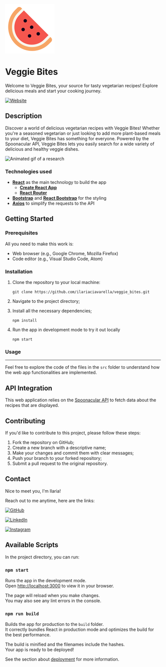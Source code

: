 ![Veggie Bites logo](src/assets/images/readme/veggie_bites-readme_icon.svg)

# Veggie Bites

Welcome to Veggie Bites, your source for tasty vegetarian recipes! Explore delicious meals and start your cooking journey.

[![Website][website-shield]][website-url]

## Description

Discover a world of delicious vegetarian recipes with Veggie Bites!
Whether you're a seasoned vegetarian or just looking to add more plant-based meals to your diet, Veggie Bites has something for everyone. Powered by the Spoonacular API, Veggie Bites lets you easily search for a wide variety of delicious and healthy veggie dishes.

![Animated gif of a research](src/assets/images/readme/veggie_bites-usage.gif)

### Technologies used

- [**React**](https://react.dev/) as the main technology to build the app
  - [**Create React App**](https://github.com/facebook/create-react-app)
  - [**React Router**](https://reactrouter.com/en/main)
- [**Bootstrap**](https://getbootstrap.com/) and [**React Bootstrap**](https://react-bootstrap.netlify.app/) for the styling
- [**Axios**](https://axios-http.com/) to simplify the requests to the API

## Getting Started

### Prerequisites

All you need to make this work is:

- Web browser (e.g., Google Chrome, Mozilla Firefox)
- Code editor (e.g., Visual Studio Code, Atom)

### Installation

1. Clone the repository to your local machine:

   ```
   git clone https://github.com/ilariaciavarella/veggie_bites.git
   ```

2. Navigate to the project directory;

3. Install all the necessary dependencies;
   ```
   npm install
   ```
4. Run the app in development mode to try it out locally
   ```
   npm start
   ```

### Usage

---

Feel free to explore the code of the files in the `src` folder to understand how the web app functionalities are implemented.

## API Integration

This web application relies on the [Spoonacular API](https://spoonacular.com/food-api) to fetch data about the recipes that are displayed.

## Contributing

If you'd like to contribute to this project, please follow these steps:

1. Fork the repository on GitHub;
2. Create a new branch with a descriptive name;
3. Make your changes and commit them with clear messages;
4. Push your branch to your forked repository;
5. Submit a pull request to the original repository.

## Contact

Nice to meet you, I'm Ilaria!

Reach out to me anytime, here are the links:

[![GitHub][github-shield]][github-url]

[![LinkedIn][linkedin-shield]][linkedin-url]

[![Instagram][instagram-shield]][instagram-url]

<!-- LINKS & IMAGES -->

[website-shield]: https://img.shields.io/badge/CLICK_HERE_TO-TRY_IT_OUT!-8222A5?style=for-the-badge&labelColor=F7A565&color=8222A5
[website-url]: https://veggie-bites.netlify.app/
[github-shield]: https://img.shields.io/badge/GitHub-D91254?style=flat-square&label=See%20my%20work%20on&labelColor=1C1719
[github-url]: https://github.com/ilariaciavarella
[linkedin-shield]: https://img.shields.io/badge/LinkedIn-2FB6B2?style=flat-square&label=Connect%20with%20me%20on&labelColor=1C1719
[linkedin-url]: https://www.linkedin.com/in/ilaria-ciavarella/
[instagram-shield]: https://img.shields.io/badge/Instagram-D91254?style=flat-square&label=Follow%20me%20on&labelColor=1C1719
[instagram-url]: https://www.instagram.com/lil.ciavarella/

## Available Scripts

In the project directory, you can run:

### `npm start`

Runs the app in the development mode.\
Open [http://localhost:3000](http://localhost:3000) to view it in your browser.

The page will reload when you make changes.\
You may also see any lint errors in the console.

### `npm run build`

Builds the app for production to the `build` folder.\
It correctly bundles React in production mode and optimizes the build for the best performance.

The build is minified and the filenames include the hashes.\
Your app is ready to be deployed!

See the section about [deployment](https://facebook.github.io/create-react-app/docs/deployment) for more information.
